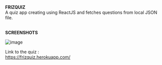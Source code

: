 **FRIZQUIZ**<br/>
A quiz app creating using ReactJS and fetches questions from local JSON file.<br/><br/>


**SCREENSHOTS**<br/>

![image](https://user-images.githubusercontent.com/72187440/205460878-bea48f06-9c5a-4bd5-a400-26a1c69b0c0d.png)


Link to the quiz :<br/>
https://frizquiz.herokuapp.com/

